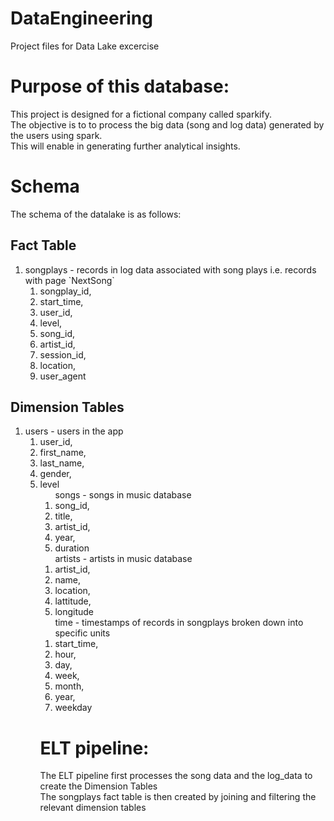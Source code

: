 # DataEngineering
Project files for Data Lake excercise
# Purpose of this database:
<p> This project is designed for a fictional company called sparkify. 
  <br> The objective is to to process the big data (song and log data) generated by the users using spark. 
  <br> This will enable in generating further analytical insights. </p>
  
# Schema
The schema of the datalake is as follows: <br>

## Fact Table
<ol>
<li> songplays - records in log data associated with song plays i.e. records with page `NextSong` <br>
<ol> 
  <li> songplay_id, <li> start_time, <li> user_id, <li> level, <li> song_id, <li> artist_id, <li> session_id, <li> location, <li> user_agent</ol>
  </ol>
  
## Dimension Tables
<ol>
<li>users - users in the app
  <ol>
    <li> user_id, <li> first_name, <li> last_name, <li> gender, <li> level
<ol> songs - songs in music database
<li> song_id, <li> title, <li> artist_id, <li> year, <li> duration
    </ol>
<ol> artists - artists in music database
<li> artist_id, <li> name, <li> location, <li> lattitude, <li> longitude
</ol>
    <ol> time - timestamps of records in songplays broken down into specific units
<li> start_time, <li> hour, <li> day, <li> week, <li> month, <li> year, <li> weekday 
</ol>

# ELT pipeline:
<p>
The ELT pipeline first processes the song data and the log_data to create the Dimension Tables <br>
The songplays fact table is then created by joining and filtering the relevant dimension tables </p>
